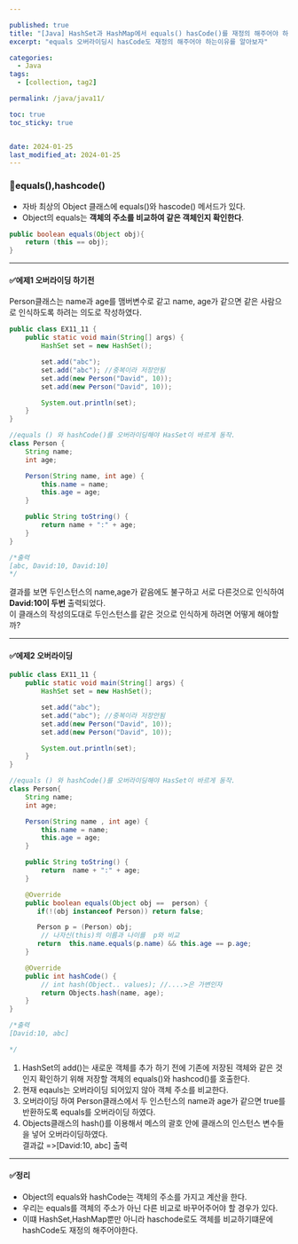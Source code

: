 ```yaml
---

published: true
title: "[Java] HashSet과 HashMap에서 equals() hasCode()를 재정의 해주어야 하는 경우 "
excerpt: "equals 오버라이딩시 hasCode도 재정의 해주어야 하는이유를 알아보자"

categories:
  - Java
tags:
  - [collection, tag2]

permalink: /java/java11/

toc: true
toc_sticky: true


date: 2024-01-25
last_modified_at: 2024-01-25
---
```




### 📌equals(),hashcode()
* 자바 최상의 Object 클래스에 equals()와 hascode() 메서드가 있다.
* Object의 equals는 **객체의 주소를 비교하여 같은 객체인지 확인한다**.

```java
public boolean equals(Object obj){
    return (this == obj);
}
```

---

#### ✅에제1 오버라이딩 하기전

Person클래스는 name과 age를  맴버변수로 같고 name, age가 같으면 같은 사람으로 인식하도록 하려는 의도로 작성하였다.

```java
public class EX11_11 {
    public static void main(String[] args) {
        HashSet set = new HashSet();

        set.add("abc");
        set.add("abc"); //중복이라 저장안됨
        set.add(new Person("David", 10));
        set.add(new Person("David", 10));

        System.out.println(set);
    }
}

//equals () 와 hashCode()를 오버라이딩해야 HasSet이 바르게 동작.
class Person {
    String name;
    int age;

    Person(String name, int age) {
        this.name = name;
        this.age = age;
    }

    public String toString() {
        return name + ":" + age;
    }
}

/*출력
[abc, David:10, David:10]
*/
```

결과를 보면 두인스턴스의 name,age가 같음에도 불구하고 서로 다른것으로 인식하여 **David:10이 두번** 출력되었다.<br> 이 클래스의 작성의도대로 
두인스턴스를 같은 것으로 인식하게 하려면 어떻게 해야할까?


---

#### ✅에제2 오버라이딩

```java
public class EX11_11 {
    public static void main(String[] args) {
        HashSet set = new HashSet();

        set.add("abc");
        set.add("abc"); //중복이라 저장안됨
        set.add(new Person("David", 10));
        set.add(new Person("David", 10));

        System.out.println(set);
    }
}

//equals () 와 hashCode()를 오버라이딩해야 HasSet이 바르게 동작.
class Person{
    String name;
    int age;

    Person(String name , int age) {
        this.name = name;
        this.age = age;
    }

    public String toString() {
        return  name + ":" + age;
    }

    @Override
    public boolean equals(Object obj ==  person) {
       if(!(obj instanceof Person)) return false;

       Person p = (Person) obj;
        // 나자신(this)의 이름과 나이를  p와 비교
       return  this.name.equals(p.name) && this.age == p.age;
    }

    @Override
    public int hashCode() {
        // int hash(Object.. values); //....>은 가변인자
        return Objects.hash(name, age);
    }
}

/*출력
[David:10, abc]

*/
```
1. HashSet의 add()는 새로운 객체를 추가 하기 전에 기존에 저장된 객체와 같은 것인지 확인하기 위해 저장할 객체의 equals()와 hashcod()를 호출한다.
2. 현재 eqauls는 오버라이딩 되어있지 않아 객체 주소를 비교한다.
3. 오버라이딩 하여 Person클래스에서 두 인스턴스의 name과 age가 같으면 true를 반환하도록 equals를 오버라이딩 하였다.
4. Objects클래스의 hash()를 이용해서 메스의 괄호 안에 클래스의 인스턴스 변수들을 넣어 오버라이딩하였다.<br>
결과값 =>[David:10, abc] 출력

---

#### ✅정리
* Object의 equals와 hashCode는 객체의 주소를 가지고 계산을 한다.
* 우리는 equals를 객체의 주소가 아닌 다른 비교로 바꾸어주어야 할 경우가 있다.
* 이떄 HashSet,HashMap뿐만 아니라 haschode로도 객체를 비교하기떄문에 hashCode도 재정의 해주어야한다. 